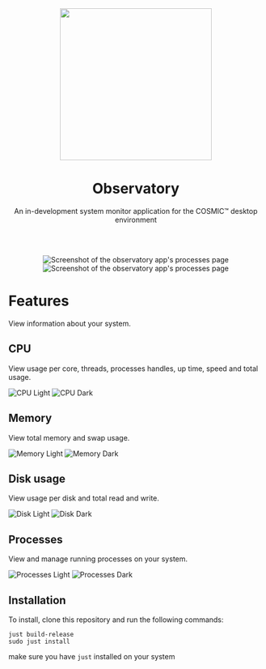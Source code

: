 <div align="center">
  <img src="res/icons/hicolor/scalable/apps/icon.svg" width="300" />
  <h1>Observatory</h1>
  <p>An in-development system monitor application for the COSMIC™ desktop environment</p>
  
  <br/><br/>

  ![Screenshot of the observatory app's processes page](res/screenshots/disk-light.png#gh-light-mode-only)
  ![Screenshot of the observatory app's processes page](res/screenshots/disk-dark.png#gh-dark-mode-only)

</div>

# Features

View information about your system.

## CPU

View usage per core, threads, processes handles, up time, speed and total usage.

![CPU Light](res/screenshots/processor-light.png#gh-light-mode-only)
![CPU Dark](res/screenshots/processor-dark.png#gh-dark-mode-only)

## Memory

View total memory and swap usage.

![Memory Light](res/screenshots/memory-light.png#gh-light-mode-only)
![Memory Dark](res/screenshots/memory-dark.png#gh-dark-mode-only)

## Disk usage

View usage per disk and total read and write.

![Disk Light](res/screenshots/disk-light.png#gh-light-mode-only)
![Disk Dark](res/screenshots/disk-dark.png#gh-dark-mode-only)

## Processes

View and manage running processes on your system.

![Processes Light](res/screenshots/processes-light.png#gh-light-mode-only)
![Processes Dark](res/screenshots/processes-dark.png#gh-dark-mode-only)

## Installation

To install, clone this repository and run the following commands:

```
just build-release
sudo just install
```

make sure you have `just` installed on your system
